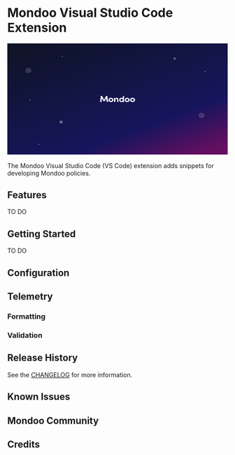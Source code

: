 # Mondoo Visual Studio Code Extension

![Mondoo Cloud-Native Security](assets/github.splash.png)

The Mondoo Visual Studio Code (VS Code) extension adds snippets for developing Mondoo policies. 

## Features

TO DO

## Getting Started

TO DO

## Configuration

## Telemetry

### Formatting

### Validation

## Release History

See the [CHANGELOG](CHANGELOG.md) for more information.

## Known Issues

## Mondoo Community

## Credits

